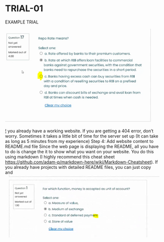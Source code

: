 # TRIAL-01
EXAMPLE TRIAL

[![](https://github.com/DINVSTR/TRIAL-01/blob/main/Capture.PNG)!](www.theinvestors.business.site) you already have a working website. If you are getting a 404 error, don’t worry. Sometimes it takes a little bit of time for the server set up (It can take as long as 5 minutes from my experience)
Step 4: Add website content to README.md file
Since the web page is displaying the README, all you have to do is change the it to show what you want on your website. You do this using markdown (I highly recommend this cheat sheet https://github.com/adam-p/markdown-here/wiki/Markdown-Cheatsheet).
If you already have projects with detailed README files, you can just copy and
![](https://github.com/DINVSTR/TRIAL-01/blob/main/Capture2.PNG)
